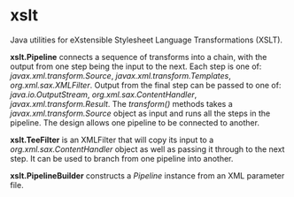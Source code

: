 # xslt
Java utilities for eXstensible Stylesheet Language Transformations (XSLT).

__xslt.Pipeline__ connects a sequence of transforms into a chain, with the output from one step being the input to the next. Each step is one of: _javax.xml.transform.Source_, _javax.xml.transform.Templates_,  _org.xml.sax.XMLFilter_. Output from the final step can be passed to one of: _java.io.OutputStream_, _org.xml.sax.ContentHandler_, _javax.xml.transform.Result_. The _transform()_ methods takes a _javax.xml.transform.Source_ object as input and runs all the steps in the pipeline. The design allows one pipeline to be connected to another.

__xslt.TeeFilter__ is an XMLFilter that will copy its input to a _org.xml.sax.ContentHandler_ object as well as passing it through to the next step. It can be used to branch from one pipeline into another.

__xslt.PipelineBuilder__ constructs a _Pipeline_ instance from an XML parameter file. 